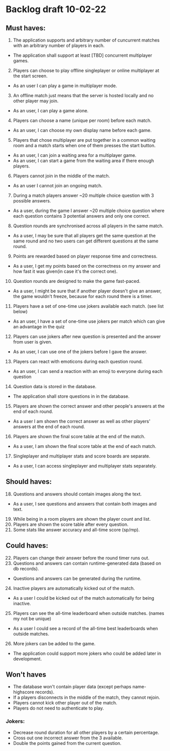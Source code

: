 # Backlog draft 10-02-22

## Must haves:
1. The application supports and arbitrary number of cuncurrent matches with an arbitrary number of players in each.
*  The application shall support at least \[TBD\] concurrent multiplayer games.
2. Players can choose to play offline singleplayer or online multiplayer at the start screen.
* As an user I can play a game in multiplayer mode.
3. An offline match just means that the server is hosted locally and no other player may join.
* As an user, I can play a game alone.
4. Players can choose a name (unique per room) before each match.
* As an user, I can choose my own display name before each game.
5. Players that chose multiplayer are put together in a common waiting room and a match starts when one of them presses the start button.
* As an user, I can join a waiting area for a multiplayer game.
* As an user, I can start a game from the waiting area if there enough players.
6. Players cannot join in the middle of the match.
* As an user I cannot join an ongoing match.
7. During a match players answer \~20 multiple choice question with 3 possible answers.
* As a user, during the game I answer ~20 multiple choice question where each question contains 3 potential answers and only one correct.
8. Question rounds are synchronised across all players in the same match.
* As a user, I may be sure that all players get the same question at the same round and no two users can get different questions at the same round.
9. Points are rewarded based on player response time and correctness.
* As a user, I get my points based on the correctness on my answer and how fast it was given(in case it's the correct one).
10. Question rounds are designed to make the game fast-paced.
* As a user, I might be sure that if another player doesn't give an answer, the game wouldn't freeze, because for each round there is a timer.
11. Players have a set of one-time use jokers available each match. (see list below)
* As an user, I have a set of one-time use jokers per match which can give an advantage in the quiz
12. Players can use jokers after new question is presented and the answer from user is given.
* As an user, I can use one of the jokers before I gave the answer.
13. Players can react with emoticons during each question round.
* As an user, I can send a reaction with an emoji to everyone during each question
14. Question data is stored in the database.
* The application shall store questions in in the database.
15. Players are shown the correct answer and other people's answers at the end of each round.
* As a user I am shown the correct answer as well as other players' answers at the end of each round.
16. Players are shown the final score table at the end of the match.
* As a user, I am shown the final score table at the end of each match.
17. Singleplayer and multiplayer stats and score boards are separate.
* As a user, I can access singleplayer and multiplayer stats separately.

## Should haves:
18. Questions and answers should contain images along the text.
* As a user, I see questions and answers that contain both images and text.
19. While being in a room players are shown the player count and list.
20. Players are shown the score table after every question.
21. Some stats like answer accuracy and all-time score (sp/mp).

## Could haves:
22. Players can change their answer before the round timer runs out.
23. Questions and answers can contain runtime-generated data (based on db records).
* Questions and answers can be generated during the runtime.
24. Inactive players are automatically kicked out of the match.
* As a user I could be kicked out of the match automatically for being inactive.
25. Players can see the all-time leaderboard when outside matches. (names my not be unique)
* As a user I could see a record of the all-time best leaderboards when outside matches. 
26. More jokers can be added to the game.
* The application could support more jokers who  could be added later in development.

## Won't haves
* The database won't contain player data (except perhaps name-highscore records).
* If a players disconnects in the middle of the match, they cannot rejoin.
* Players cannot kick other player out of the match.
* Players do not need to authenticate to play.

### Jokers:
* Decrease round duration for all other players by a certain percentage.
* Cross out one incorrect answer from the 3 available.
* Double the points gained from the current question.
